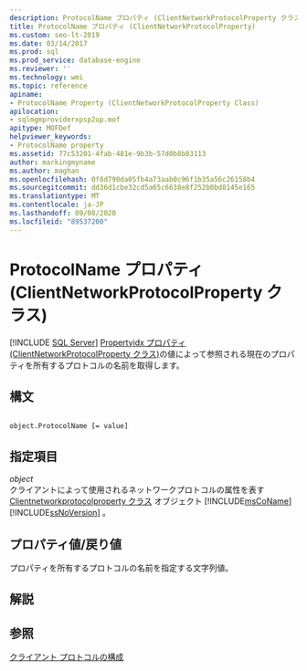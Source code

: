 ```yaml
---
description: ProtocolName プロパティ (ClientNetworkProtocolProperty クラス)
title: ProtocolName プロパティ (ClientNetworkProtocolProperty)
ms.custom: seo-lt-2019
ms.date: 03/14/2017
ms.prod: sql
ms.prod_service: database-engine
ms.reviewer: ''
ms.technology: wmi
ms.topic: reference
apiname:
- ProtocolName Property (ClientNetworkProtocolProperty Class)
apilocation:
- sqlmgmproviderxpsp2up.mof
apitype: MOFDef
helpviewer_keywords:
- ProtocolName property
ms.assetid: 77c53201-4fab-481e-9b3b-57d0b8b83113
author: markingmyname
ms.author: maghan
ms.openlocfilehash: 0f8d790da05fb4a73aab0c96f1b35a56c26158b4
ms.sourcegitcommit: dd36d1cbe32cd5a65c6638e8f252b0bd8145e165
ms.translationtype: MT
ms.contentlocale: ja-JP
ms.lasthandoff: 09/08/2020
ms.locfileid: "89537200"
---
```

# <a name="protocolname-property-clientnetworkprotocolproperty-class"></a>ProtocolName プロパティ (ClientNetworkProtocolProperty クラス)
[!INCLUDE [SQL Server](../../../includes/applies-to-version/sqlserver.md)]
  [Propertyidx プロパティ (ClientNetworkProtocolProperty クラス)](../../../relational-databases/wmi-provider-configuration-classes/clientnetworkprotocolproperty-class/propertyidx-property-clientnetworkprotocolproperty-class.md)の値によって参照される現在のプロパティを所有するプロトコルの名前を取得します。  
  
## <a name="syntax"></a>構文  
  
```  
  
object.ProtocolName [= value]  
```  
  
## <a name="parts"></a>指定項目  
 *object*  
 クライアントによって使用されるネットワークプロトコルの属性を表す [Clientnetworkprotocolproperty クラス](../../../relational-databases/wmi-provider-configuration-classes/clientnetworkprotocolproperty-class/clientnetworkprotocolproperty-class.md) オブジェクト [!INCLUDE[msCoName](../../../includes/msconame-md.md)] [!INCLUDE[ssNoVersion](../../../includes/ssnoversion-md.md)] 。  
  
## <a name="property-valuereturn-value"></a>プロパティ値/戻り値  
 プロパティを所有するプロトコルの名前を指定する文字列値。  
  
## <a name="remarks"></a>解説  
  
## <a name="see-also"></a>参照  
 [クライアント プロトコルの構成](../../../database-engine/configure-windows/configure-client-protocols.md)  
  
  
